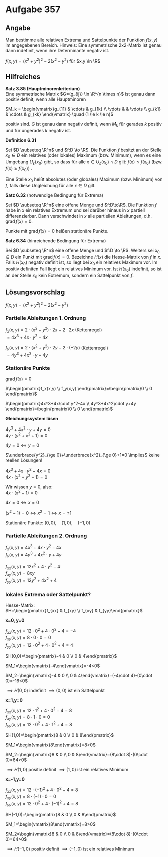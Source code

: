 # Aufgabe 357
## Angabe

Man bestimme alle relativen Extrema und Sattelpunkte der Funktion $f(x, y)$ im
angegebenen Bereich. Hinweis: Eine symmetrische 2x2-Matrix ist genau dann indefinit, wenn
ihre Determinante negativ ist.

$f(x,y)=(x^2+y^2)^2-2(x^2-y^2)$ für $x,y \in \R$

## Hilfreiches

**Satz 3.85 (Hauptminorenkriterium)** \
Eine symmetrische Matrix $G=(g_{ij}) \in \R^{n \times n}$ ist genau dann positiv definit, wenn alle Hauptminoren 

$M_k = \begin{vmatrix}g_{11} & \cdots & g_{1k} \\ \vdots & & \vdots \\ g_{k1} & \cdots & g_{kk} \end{vmatrix} \quad (1 \le k \le n)$

positiv sind. $G$ ist genau dann negativ definit, wenn $M_k$ für gerades $k$ positiv und für ungerades $k$ negativ ist.

**Definition 6.31**

Sei $D \subseteq \R^n$ und $f:D \to \R$. Die Funktion $f$ besitzt an der Stelle $x_0 \in D$ ein relatives (oder lokales) Maximum (bzw. Minimum), wenn es eine Umgebung $U_\varepsilon(x_0)$ gibt, so dass für alle $x \in U_\varepsilon(x_0) \cap D$ gilt: $f(x)\le f(x_0)$ (bzw. $f(x) \ge f(x_0)$) .

Eine Stelle $x_0$ heißt absolutes (oder globales) Maximum (bzw. Minimum) von $f$, falls diese Ungleichung für alle $x \in D$ gilt.

**Satz 6.32** (notwendige Bedingung für Extrema)

Sei $D \subseteq \R^n$ eine offene Menge und $f:D\to\R$. Die Funktion $f$ habe in $x$ ein relatives Extremum und sei darüber hinaus in $x$ partiell differenzierbar. Dann verschwindet in $x$ alle partiellen Ableitungen, d.h. $\operatorname{grad} f(x)=0$.

Punkte mit $\operatorname{grad} f(x)=0$ heißen stationäre Punkte.

**Satz 6.34** (hinreichende Bedingung für Extrema)

Sei $D \subseteq \R^n$ eine offene Menge und $f:D \to \R$. Weiters sei $x_0 \in D$ ein Punkt mit $\operatorname{grad} f(x)=0$. Bezeichne $H(x)$ die Hesse-Matrix von $f$ in $x$. Falls $H(x_0)$ negativ definit ist, so liegt bei $x_0$ ein relatives Maximum vor. Im positiv definiten Fall liegt ein relatives Minimum vor. Ist $H(x_0)$ indefinit, so ist an der Stelle $x_0$ kein Extremum, sondern ein Sattelpunkt von $f$.

## Lösungsvorschlag

$f(x,y)=(x^2+y^2)^2-2(x^2-y^2)$

### Partielle Ableitungen 1. Ordnung

$f_x(x,y)=2\cdot (x^2+y^2)\cdot 2x-2\cdot 2x$ (Kettenregel) \
$=4x^3+4x\cdot y^2-4x$

$f_y(x,y)=2\cdot (x^2+y^2)\cdot 2y-2\cdot (-2y)$ (Kettenregel) \
$=4y^3+4x^2\cdot y+4y$

### Stationäre Punkte

$\operatorname{grad} f(x)=0$

$\begin{pmatrix}f_x(x,y) \\ f_y(x,y) \end{pmatrix}=\begin{pmatrix}0 \\ 0 \end{pmatrix}$

$\begin{pmatrix}4x^3+4x\cdot y^2-4x \\ 4y^3+4x^2\cdot y+4y \end{pmatrix}=\begin{pmatrix}0 \\ 0 \end{pmatrix}$

**Gleichungssystem lösen**

$4y^3+4x^2\cdot y+4y = 0$ \
$4y\cdot (y^2+x^2+1)=0$

$4y=0 \iff y=0$

$\underbrace{y^2}_{\ge 0}+\underbrace{x^2}_{\ge 0}+1=0 \implies$ keine reellen Lösungen! 

$4x^3+4x\cdot y^2-4x = 0$ \
$4x\cdot (x^2+y^2-1)=0$

Wir wissen $y=0$, also: \
$4x\cdot (x^2-1)=0$

$4x=0 \iff x=0$

$(x^2-1)=0 \iff x^2=1 \iff x = \pm 1$

Stationäre Punkte:
$(0,0),\quad (1,0),\quad(-1,0)$

### Partielle Ableitungen 2. Ordnung 

$f_x(x,y)=4x^3+4x\cdot y^2-4x$ \
$f_y(x,y)=4y^3+4x^2\cdot y+4y$

$f_{xx}(x,y)=12x^2+4\cdot y^2-4$ \
$f_{xy}(x,y)=8xy$ \
$f_{yy}(x,y)=12y^2+4x^2+4$

### lokales Extrema oder Sattelpunkt?

Hesse-Matrix: \
$H=\begin{pmatrix}f_{xx} & f_{xy} \\ f_{xy} & f_{yy}\end{pmatrix}$

**x=0, y=0**

$f_{xx}(x,y)=12\cdot 0^2+4\cdot 0^2-4=-4$ \
$f_{xy}(x,y)=8\cdot 0 \cdot 0=0$ \
$f_{yy}(x,y)=12\cdot 0^2+4\cdot 0^2+4=4$

$H(0,0)=\begin{pmatrix}-4 & 0 \\ 0 & 4\end{pmatrix}$ 

$M_1=\begin{vmatrix}-4\end{vmatrix}=-4<0$

$M_2=\begin{vmatrix}-4 & 0 \\ 0 & 4\end{vmatrix}=(-4\cdot 4)-(0\cdot 0)=-16<0$

$\implies H(0,0)$ indefinit $\implies (0,0)$ ist ein Sattelpunkt

**x=1,y=0**

$f_{xx}(x,y)=12\cdot 1^2+4\cdot 0^2-4=8$ \
$f_{xy}(x,y)=8\cdot 1 \cdot 0=0$ \
$f_{yy}(x,y)=12\cdot 0^2+4\cdot 1^2+4=8$

$H(1,0)=\begin{pmatrix}8 & 0 \\ 0 & 8\end{pmatrix}$

$M_1=\begin{vmatrix}8\end{vmatrix}=8>0$

$M_2=\begin{vmatrix}8 & 0 \\ 0 & 8\end{vmatrix}=(8\cdot 8)-(0\cdot 0)=64>0$

$\implies H(1,0)$ positiv definit $\implies (1,0)$ ist ein relatives Minimum

**x=-1,y=0**

$f_{xx}(x,y)=12\cdot (-1)^2+4\cdot 0^2-4=8$ \
$f_{xy}(x,y)=8\cdot (-1) \cdot 0=0$ \
$f_{yy}(x,y)=12\cdot 0^2+4\cdot (-1)^2+4=8$

$H(-1,0)=\begin{pmatrix}8 & 0 \\ 0 & 8\end{pmatrix}$

$M_1=\begin{vmatrix}8\end{vmatrix}=8>0$

$M_2=\begin{vmatrix}8 & 0 \\ 0 & 8\end{vmatrix}=(8\cdot 8)-(0\cdot 0)=64>0$

$\implies H(-1,0)$ positiv definit $\implies (-1,0)$ ist ein relatives Minimum
